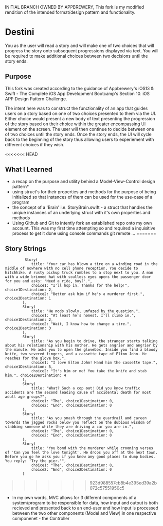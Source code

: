 INITIAL BRANCH OWNED BY APPBREWERY, This fork is my modified rendition of the intended format/design pattern and functionality. 

#  Destini

You as the user will read a story and will make one of two choices that will progress the story onto subsequent progressions displayed via text. You will be required to make additional choices between two decisions until the story ends.


## Purpose

This fork was created according to the guidance of Appbrewery's iOS13 & Swift - The Complete iOS App Development Bootcamp's Section 10: iOS APP Design Pattern Challenge. 

The intent here was to construct the functionality of an app that guides users on a story based on one of two choices presented to them via the UI. Either choice would present a new body of text presenting the progression of the story based on their choice within the greater encompassing UI element on the screen. The user will then continue to decide between one of two choices until the story ends. Once the story ends, the UI will cycle back to the beginning of the story thus allowing users to experiement with different choices if they wish.

<<<<<<< HEAD
## What I Learned
 - a recap on the purpose and utility behind a Model-View-Control design pattern*
 - using struct's for their properties and methods for the purpose of being initialized so that instances of them can be used for the use-case of a program
 - the concept of a 'Brain' i.e. StoryBrain.swift - a struct that handles the unqiue instances of an underlying struct with it's own properties and methods
 - Using Github and Git to intently fork an established repo onto my own account. This was my first time attempting so and required a inquisitive process to get it done using console commands git remote ...
=======
## Story Strings
```
         Story(
            title: "Your car has blown a tire on a winding road in the middle of nowhere with no cell phone reception. You decide to hitchhike. A rusty pickup truck rumbles to a stop next to you. A man with a wide brimmed hat with soulless eyes opens the passenger door for you and asks: 'Need a ride, boy?'.",
            choice1: "I'll hop in. Thanks for the help!", choice1Destination: 2,
            choice2: "Better ask him if he's a murderer first.", choice2Destination: 1
        ),
        Story(
            title: "He nods slowly, unfazed by the question.",
            choice1: "At least he's honest. I'll climb in.", choice1Destination: 2,
            choice2: "Wait, I know how to change a tire.", choice2Destination: 3
        ),
        Story(
            title: "As you begin to drive, the stranger starts talking about his relationship with his mother. He gets angrier and angrier by the minute. He asks you to open the glovebox. Inside you find a bloody knife, two severed fingers, and a cassette tape of Elton John. He reaches for the glove box.",
            choice1: "I love Elton John! Hand him the cassette tape.", choice1Destination: 5,
            choice2: "It's him or me! You take the knife and stab him.", choice2Destination: 4
        ),
        Story(
            title: "What? Such a cop out! Did you know traffic accidents are the second leading cause of accidental death for most adult age groups?",
            choice1: "The", choice1Destination: 0,
            choice2: "End", choice2Destination: 0
        ),
        Story(
            title: "As you smash through the guardrail and careen towards the jagged rocks below you reflect on the dubious wisdom of stabbing someone while they are driving a car you are in.",
            choice1: "The", choice1Destination: 0,
            choice2: "End", choice2Destination: 0
        ),
        Story(
            title: "You bond with the murderer while crooning verses of 'Can you feel the love tonight'. He drops you off at the next town. Before you go he asks you if you know any good places to dump bodies. You reply: 'Try the pier.'",
            choice1: "The", choice1Destination: 0,
            choice2: "End", choice2Destination: 0
        )
```
>>>>>>> 923d988557cb8b4e395ed39a2b072c57551950c5


* In my own words, MVC allows for 3 different components of a system/program to be responsible for data, how input and outout is both recieved and presented back to an end-user and how input is processed between the two other components (Model and View) in one respective componenet - the Controller
